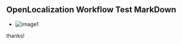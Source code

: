 ## OpenLocalization Workflow Test MarkDown
* ![image1](.\455e432b-b3c5-4e22-b746-80172f7627b7.PNG) 
thanks!